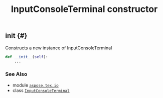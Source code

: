 ﻿---
title: InputConsoleTerminal constructor
second_title: Aspose.TeX for Python via .NET API References
description: 
type: docs
weight: 10
url: /python-net/aspose.tex.io/inputconsoleterminal/__init__/
is_root: false
---

## __init__ {#}

Constructs a new instance of InputConsoleTerminal



```python
def __init__(self):
    ...
```





### See Also
* module [`aspose.tex.io`](../../)
* class [`InputConsoleTerminal`](/tex/python-net/aspose.tex.io/inputconsoleterminal)
